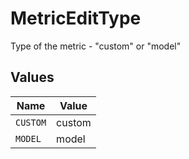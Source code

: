 # MetricEditType

Type of the metric - "custom" or "model"


## Values

| Name     | Value    |
| -------- | -------- |
| `CUSTOM` | custom   |
| `MODEL`  | model    |